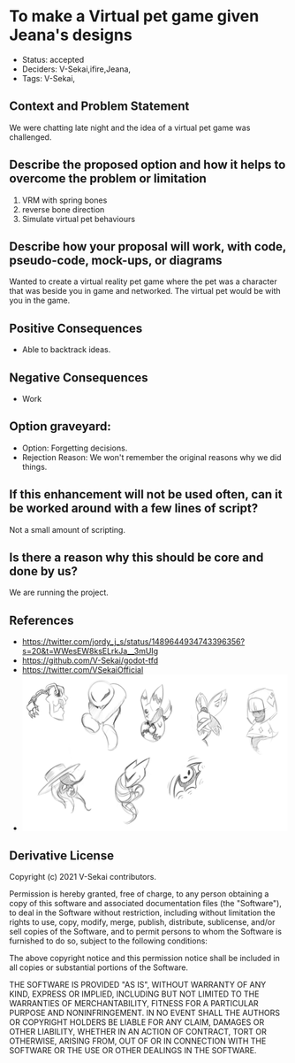# To make a Virtual pet game given Jeana's designs

- Status: accepted
- Deciders: V-Sekai,ifire,Jeana,
- Tags: V-Sekai,

## Context and Problem Statement

We were chatting late night and the idea of a virtual pet game was challenged.

## Describe the proposed option and how it helps to overcome the problem or limitation

1. VRM with spring bones
1. reverse bone direction
1. Simulate virtual pet behaviours

## Describe how your proposal will work, with code, pseudo-code, mock-ups, or diagrams

Wanted to create a virtual reality pet game where the pet was a character that was beside you in game and networked. The virtual pet would be with you in the game.

## Positive Consequences <!-- optional -->

- Able to backtrack ideas.

## Negative Consequences <!-- optional -->

- Work

## Option graveyard: <!-- same as above -->

- Option: Forgetting decisions.
- Rejection Reason: We won't remember the original reasons why we did things.

## If this enhancement will not be used often, can it be worked around with a few lines of script?

Not a small amount of scripting.

## Is there a reason why this should be core and done by us?

We are running the project.

## References <!-- optional and numbers of links can vary -->

- https://twitter.com/jordy_j_s/status/1489644934743396356?s=20&t=WWesEW8ksELrkJa__3mUIg
- https://github.com/V-Sekai/godot-tfd
- https://twitter.com/VSekaiOfficial
- ![Jeana virtual pet concept](https://raw.githubusercontent.com/V-Sekai/V-Sekai/master/decisions/attachments/virtual_pets/jeana_virtual_pets.png)

## Derivative License

Copyright (c) 2021 V-Sekai contributors.

Permission is hereby granted, free of charge, to any person obtaining a copy
of this software and associated documentation files (the "Software"), to deal
in the Software without restriction, including without limitation the rights
to use, copy, modify, merge, publish, distribute, sublicense, and/or sell
copies of the Software, and to permit persons to whom the Software is
furnished to do so, subject to the following conditions:

The above copyright notice and this permission notice shall be included in all
copies or substantial portions of the Software.

THE SOFTWARE IS PROVIDED "AS IS", WITHOUT WARRANTY OF ANY KIND, EXPRESS OR
IMPLIED, INCLUDING BUT NOT LIMITED TO THE WARRANTIES OF MERCHANTABILITY,
FITNESS FOR A PARTICULAR PURPOSE AND NONINFRINGEMENT. IN NO EVENT SHALL THE
AUTHORS OR COPYRIGHT HOLDERS BE LIABLE FOR ANY CLAIM, DAMAGES OR OTHER
LIABILITY, WHETHER IN AN ACTION OF CONTRACT, TORT OR OTHERWISE, ARISING FROM,
OUT OF OR IN CONNECTION WITH THE SOFTWARE OR THE USE OR OTHER DEALINGS IN THE
SOFTWARE.
